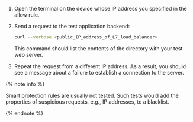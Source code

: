 1. Open the terminal on the device whose IP address you specified in the allow rule.
1. Send a request to the test application backend:

    ```bash
    curl --verbose <public_IP_address_of_L7_load_balancer>
    ```

    This command should list the contents of the directory with your test web server.

1. Repeat the request from a different IP address. As a result, you should see a message about a failure to establish a connection to the server.

{% note info %}

Smart protection rules are usually not tested. Such tests would add the properties of suspicious requests, e.g., IP addresses, to a blacklist.

{% endnote %}